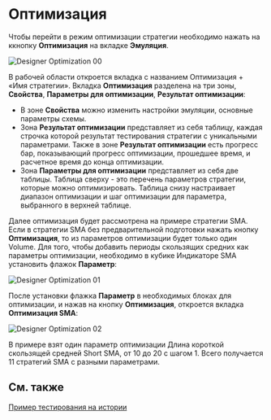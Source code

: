 # Оптимизация

Чтобы перейти в режим оптимизации стратегии необходимо нажать на ккнопку **Оптимизация** на вкладке **Эмуляция**.

![Designer Optimization 00](~/images/Designer_Optimization_00.png)

В рабочей области откроется вкладка с названием Оптимизация + «Имя стратегии». Вкладка **Оптимизация** разделена на три зоны, **Свойства**, **Параметры для оптимизации**, **Результат оптимизации**: 

- В зоне **Свойства** можно изменить настройки эмуляции, основные параметры схемы.
- Зона **Результат оптимизации** представляет из себя таблицу, каждая строчка которой результат тестирования стратегии с уникальными параметрами. Также в зоне **Результат оптимизации** есть прогресс бар, показывающий прогресс оптимизации, прошедшее время, и расчетное время до конца оптимизации.
- Зона **Параметры для оптимизации** представляет из себя две таблицы. Таблица сверху \- это перечень параметров стратегии, которые можно оптимизировать. Таблица снизу настраивает диапазон оптимизации и шаг оптимизации для параметра, выбранного в верхней таблице.

Далее оптимизация будет рассмотрена на примере стратегии SMA. Если в стратегии SMA без предварительной подготовки нажать кнопку **Оптимизация**, то из параметров оптимизации будет только один Volume. Для того, чтобы добавить периоды скользящих средних как параметры оптимизации, необходимо в кубике Индикаторе SMA установить флажок **Параметр**:

![Designer Optimization 01](~/images/Designer_Optimization_01.png)

После установки флажка **Параметр** в необходимых блоках для оптимизации, и нажав на кнопку **Оптимизация**, откроется вкладка **Оптимизация SMA**:

![Designer Optimization 02](~/images/Designer_Optimization_02.png)

В примере взят один параметр оптимизации Длина короткой скользящей средней Short SMA, от 10 до 20 с шагом 1. Всего получается 11 стратегий SMA с разными параметрами.

## См. также

[Пример тестирования на истории](Designer_Example_of_backtesting.md)
